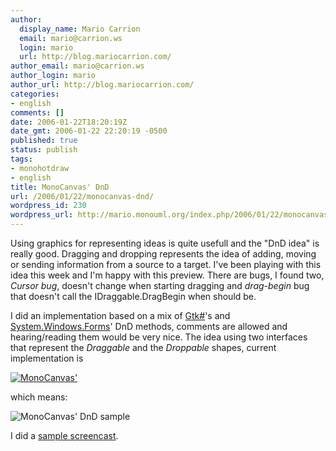 ```yaml
---
author:
  display_name: Mario Carrion
  email: mario@carrion.ws
  login: mario
  url: http://blog.mariocarrion.com/
author_email: mario@carrion.ws
author_login: mario
author_url: http://blog.mariocarrion.com/
categories:
- english
comments: []
date: 2006-01-22T18:20:19Z
date_gmt: 2006-01-22 22:20:19 -0500
published: true
status: publish
tags:
- monohotdraw
- english
title: MonoCanvas' DnD
url: /2006/01/22/monocanvas-dnd/
wordpress_id: 230
wordpress_url: http://mario.monouml.org/index.php/2006/01/22/monocanvas-dnd/
---
```


<p>Using graphics for representing ideas is quite usefull and the "DnD idea" is really good. Dragging and dropping represents the idea of adding, moving or sending information from a source to a target. I've been playing with this idea this week and I'm happy with this preview. There are bugs, I found two, <em>Cursor bug</em>, doesn't change when starting dragging and <em>drag-begin</em> bug that doesn't call the IDraggable.DragBegin when should be.</p>
<p>I did an implementation based on a mix of <a title="Gtk#" target="_blank" href="http://gtk-sharp.sf.net">Gtk#</a>'s and <a title="SWF" target="_blank" href="http://msdn.microsoft.com/library/en-us/cpref/html/frlrfsystemwindowsforms.asp">System.Windows.Forms</a>' DnD methods, comments are allowed and hearing/reading them would be very nice. The idea using two interfaces that represent the <em>Draggable</em> and the <em>Droppable</em> shapes, current implementation is</p>
<p><a title="MonoCanvas" target="_blank" href="http://static.flickr.com/15/89888879_f64faaa81e_o.png"><img title="MonoCanvas'" alt="MonoCanvas'" src="http://static.flickr.com/15/89888879_f64faaa81e_m.jpg" /></a></p>
<p>which means:</p>
<p><img title="MonoCanvas' DnD sample " alt="MonoCanvas' DnD sample " src="http://static.flickr.com/25/89897339_e669f4364b.jpg" /></p>
<p>I did a <a target="_blank" title="MonoCanvas" href="http://mario.monouml.org/files/monocanvas.htm">sample screencast</a>.</p>
